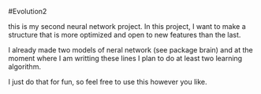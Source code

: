 #Evolution2

this is my second neural network project. In this project, I want to make a structure that is more optimized and open to new features than the last. <br>

I already made two models of neral network (see package brain) and at the moment where I am writting these lines I plan to do at least two learning algorithm. <br>

I just do that for fun, so feel free to use this however you like.
